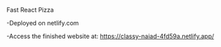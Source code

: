 Fast React Pizza

-Deployed on netlify.com

-Access the finished website at: https://classy-naiad-4fd59a.netlify.app/
